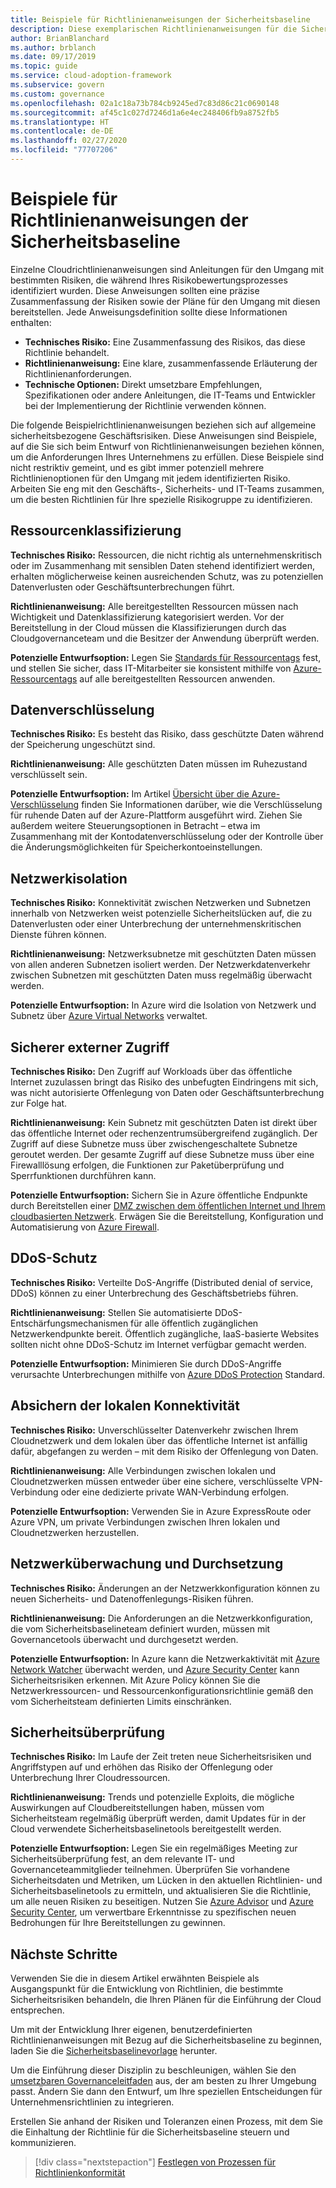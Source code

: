 ```yaml
---
title: Beispiele für Richtlinienanweisungen der Sicherheitsbaseline
description: Diese exemplarischen Richtlinienanweisungen für die Sicherheitsbaseline unterstützen Sie beim Entwerfen von Richtlinienanweisungen für die Anforderungen Ihrer Organisation.
author: BrianBlanchard
ms.author: brblanch
ms.date: 09/17/2019
ms.topic: guide
ms.service: cloud-adoption-framework
ms.subservice: govern
ms.custom: governance
ms.openlocfilehash: 02a1c18a73b784cb9245ed7c83d86c21c0690148
ms.sourcegitcommit: af45c1c027d7246d1a6e4ec248406fb9a8752fb5
ms.translationtype: HT
ms.contentlocale: de-DE
ms.lasthandoff: 02/27/2020
ms.locfileid: "77707206"
---
```

# <a name="security-baseline-sample-policy-statements"></a>Beispiele für Richtlinienanweisungen der Sicherheitsbaseline

Einzelne Cloudrichtlinienanweisungen sind Anleitungen für den Umgang mit bestimmten Risiken, die während Ihres Risikobewertungsprozesses identifiziert wurden. Diese Anweisungen sollten eine präzise Zusammenfassung der Risiken sowie der Pläne für den Umgang mit diesen bereitstellen. Jede Anweisungsdefinition sollte diese Informationen enthalten:

- **Technisches Risiko:** Eine Zusammenfassung des Risikos, das diese Richtlinie behandelt.
- **Richtlinienanweisung:** Eine klare, zusammenfassende Erläuterung der Richtlinienanforderungen.
- **Technische Optionen:** Direkt umsetzbare Empfehlungen, Spezifikationen oder andere Anleitungen, die IT-Teams und Entwickler bei der Implementierung der Richtlinie verwenden können.

Die folgende Beispielrichtlinienanweisungen beziehen sich auf allgemeine sicherheitsbezogene Geschäftsrisiken. Diese Anweisungen sind Beispiele, auf die Sie sich beim Entwurf von Richtlinienanweisungen beziehen können, um die Anforderungen Ihres Unternehmens zu erfüllen. Diese Beispiele sind nicht restriktiv gemeint, und es gibt immer potenziell mehrere Richtlinienoptionen für den Umgang mit jedem identifizierten Risiko. Arbeiten Sie eng mit den Geschäfts-, Sicherheits- und IT-Teams zusammen, um die besten Richtlinien für Ihre spezielle Risikogruppe zu identifizieren.

## <a name="asset-classification"></a>Ressourcenklassifizierung

**Technisches Risiko:** Ressourcen, die nicht richtig als unternehmenskritisch oder im Zusammenhang mit sensiblen Daten stehend identifiziert werden, erhalten möglicherweise keinen ausreichenden Schutz, was zu potenziellen Datenverlusten oder Geschäftsunterbrechungen führt.

**Richtlinienanweisung:** Alle bereitgestellten Ressourcen müssen nach Wichtigkeit und Datenklassifizierung kategorisiert werden. Vor der Bereitstellung in der Cloud müssen die Klassifizierungen durch das Cloudgovernanceteam und die Besitzer der Anwendung überprüft werden.

**Potenzielle Entwurfsoption:** Legen Sie [Standards für Ressourcentags](../../decision-guides/resource-tagging/index.md) fest, und stellen Sie sicher, dass IT-Mitarbeiter sie konsistent mithilfe von [Azure-Ressourcentags](https://docs.microsoft.com/azure/azure-resource-manager/resource-group-using-tags) auf alle bereitgestellten Ressourcen anwenden.

## <a name="data-encryption"></a>Datenverschlüsselung

**Technisches Risiko:** Es besteht das Risiko, dass geschützte Daten während der Speicherung ungeschützt sind.

**Richtlinienanweisung:** Alle geschützten Daten müssen im Ruhezustand verschlüsselt sein.

**Potenzielle Entwurfsoption:** Im Artikel [Übersicht über die Azure-Verschlüsselung](https://docs.microsoft.com/azure/security/security-azure-encryption-overview) finden Sie Informationen darüber, wie die Verschlüsselung für ruhende Daten auf der Azure-Plattform ausgeführt wird. Ziehen Sie außerdem weitere Steuerungsoptionen in Betracht – etwa im Zusammenhang mit der Kontodatenverschlüsselung oder der Kontrolle über die Änderungsmöglichkeiten für Speicherkontoeinstellungen.

## <a name="network-isolation"></a>Netzwerkisolation

**Technisches Risiko:** Konnektivität zwischen Netzwerken und Subnetzen innerhalb von Netzwerken weist potenzielle Sicherheitslücken auf, die zu Datenverlusten oder einer Unterbrechung der unternehmenskritischen Dienste führen können.

**Richtlinienanweisung:** Netzwerksubnetze mit geschützten Daten müssen von allen anderen Subnetzen isoliert werden. Der Netzwerkdatenverkehr zwischen Subnetzen mit geschützten Daten muss regelmäßig überwacht werden.

**Potenzielle Entwurfsoption:** In Azure wird die Isolation von Netzwerk und Subnetz über [Azure Virtual Networks](https://docs.microsoft.com/azure/virtual-network/virtual-networks-overview) verwaltet.

## <a name="secure-external-access"></a>Sicherer externer Zugriff

**Technisches Risiko:** Den Zugriff auf Workloads über das öffentliche Internet zuzulassen bringt das Risiko des unbefugten Eindringens mit sich, was nicht autorisierte Offenlegung von Daten oder Geschäftsunterbrechung zur Folge hat.

**Richtlinienanweisung:** Kein Subnetz mit geschützten Daten ist direkt über das öffentliche Internet oder rechenzentrumsübergreifend zugänglich. Der Zugriff auf diese Subnetze muss über zwischengeschaltete Subnetze geroutet werden. Der gesamte Zugriff auf diese Subnetze muss über eine Firewalllösung erfolgen, die Funktionen zur Paketüberprüfung und Sperrfunktionen durchführen kann.

**Potenzielle Entwurfsoption:** Sichern Sie in Azure öffentliche Endpunkte durch Bereitstellen einer [DMZ zwischen dem öffentlichen Internet und Ihrem cloudbasierten Netzwerk](https://docs.microsoft.com/azure/architecture/reference-architectures/dmz/secure-vnet-dmz?toc=https://docs.microsoft.com/azure/cloud-adoption-framework/toc.json&bc=https://docs.microsoft.com/azure/cloud-adoption-framework/_bread/toc.json). Erwägen Sie die Bereitstellung, Konfiguration und Automatisierung von [Azure Firewall](https://docs.microsoft.com/azure/firewall).

## <a name="ddos-protection"></a>DDoS-Schutz

**Technisches Risiko:** Verteilte DoS-Angriffe (Distributed denial of service, DDoS) können zu einer Unterbrechung des Geschäftsbetriebs führen.

**Richtlinienanweisung:** Stellen Sie automatisierte DDoS-Entschärfungsmechanismen für alle öffentlich zugänglichen Netzwerkendpunkte bereit. Öffentlich zugängliche, IaaS-basierte Websites sollten nicht ohne DDoS-Schutz im Internet verfügbar gemacht werden.

**Potenzielle Entwurfsoption:** Minimieren Sie durch DDoS-Angriffe verursachte Unterbrechungen mithilfe von [Azure DDoS Protection](https://docs.microsoft.com/azure/virtual-network/ddos-protection-overview) Standard.

## <a name="secure-on-premises-connectivity"></a>Absichern der lokalen Konnektivität

**Technisches Risiko:** Unverschlüsselter Datenverkehr zwischen Ihrem Cloudnetzwerk und dem lokalen über das öffentliche Internet ist anfällig dafür, abgefangen zu werden – mit dem Risiko der Offenlegung von Daten.

**Richtlinienanweisung:** Alle Verbindungen zwischen lokalen und Cloudnetzwerken müssen entweder über eine sichere, verschlüsselte VPN-Verbindung oder eine dedizierte private WAN-Verbindung erfolgen.

**Potenzielle Entwurfsoption:** Verwenden Sie in Azure ExpressRoute oder Azure VPN, um private Verbindungen zwischen Ihren lokalen und Cloudnetzwerken herzustellen.

## <a name="network-monitoring-and-enforcement"></a>Netzwerküberwachung und Durchsetzung

**Technisches Risiko:** Änderungen an der Netzwerkkonfiguration können zu neuen Sicherheits- und Datenoffenlegungs-Risiken führen.

**Richtlinienanweisung:** Die Anforderungen an die Netzwerkkonfiguration, die vom Sicherheitsbaselineteam definiert wurden, müssen mit Governancetools überwacht und durchgesetzt werden.

**Potenzielle Entwurfsoption:** In Azure kann die Netzwerkaktivität mit [Azure Network Watcher](https://docs.microsoft.com/azure/network-watcher/network-watcher-monitoring-overview) überwacht werden, und [Azure Security Center](https://docs.microsoft.com/azure/security-center/security-center-network-recommendations) kann Sicherheitsrisiken erkennen. Mit Azure Policy können Sie die Netzwerkressourcen- und Ressourcenkonfigurationsrichtlinie gemäß den vom Sicherheitsteam definierten Limits einschränken.

## <a name="security-review"></a>Sicherheitsüberprüfung

**Technisches Risiko:** Im Laufe der Zeit treten neue Sicherheitsrisiken und Angriffstypen auf und erhöhen das Risiko der Offenlegung oder Unterbrechung Ihrer Cloudressourcen.

**Richtlinienanweisung:** Trends und potenzielle Exploits, die mögliche Auswirkungen auf Cloudbereitstellungen haben, müssen vom Sicherheitsteam regelmäßig überprüft werden, damit Updates für in der Cloud verwendete Sicherheitsbaselinetools bereitgestellt werden.

**Potenzielle Entwurfsoption:** Legen Sie ein regelmäßiges Meeting zur Sicherheitsüberprüfung fest, an dem relevante IT- und Governanceteammitglieder teilnehmen. Überprüfen Sie vorhandene Sicherheitsdaten und Metriken, um Lücken in den aktuellen Richtlinien- und Sicherheitsbaselinetools zu ermitteln, und aktualisieren Sie die Richtlinie, um alle neuen Risiken zu beseitigen. Nutzen Sie [Azure Advisor](https://docs.microsoft.com/azure/advisor/advisor-overview) und [Azure Security Center](https://docs.microsoft.com/azure/security-center/security-center-intro), um verwertbare Erkenntnisse zu spezifischen neuen Bedrohungen für Ihre Bereitstellungen zu gewinnen.

## <a name="next-steps"></a>Nächste Schritte

Verwenden Sie die in diesem Artikel erwähnten Beispiele als Ausgangspunkt für die Entwicklung von Richtlinien, die bestimmte Sicherheitsrisiken behandeln, die Ihren Plänen für die Einführung der Cloud entsprechen.

Um mit der Entwicklung Ihrer eigenen, benutzerdefinierten Richtlinienanweisungen mit Bezug auf die Sicherheitsbaseline zu beginnen, laden Sie die [Sicherheitsbaselinevorlage](./template.md) herunter.

Um die Einführung dieser Disziplin zu beschleunigen, wählen Sie den [umsetzbaren Governanceleitfaden](../guides/index.md) aus, der am besten zu Ihrer Umgebung passt. Ändern Sie dann den Entwurf, um Ihre speziellen Entscheidungen für Unternehmensrichtlinien zu integrieren.

Erstellen Sie anhand der Risiken und Toleranzen einen Prozess, mit dem Sie die Einhaltung der Richtlinie für die Sicherheitsbaseline steuern und kommunizieren.

> [!div class="nextstepaction"]
> [Festlegen von Prozessen für Richtlinienkonformität](./compliance-processes.md)
